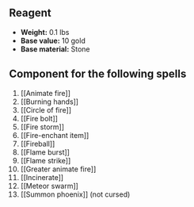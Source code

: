 ## Reagent
- **Weight:** 0.1 lbs
- **Base value:** 10 gold
- **Base material:** Stone
## Component for the following spells
1. [[Animate fire]]
2. [[Burning hands]]
3. [[Circle of fire]]
4. [[Fire bolt]]
5. [[Fire storm]]
6. [[Fire-enchant item]]
7. [[Fireball]]
8. [[Flame burst]]
9. [[Flame strike]]
10. [[Greater animate fire]]
11. [[Incinerate]]
12. [[Meteor swarm]]
13. [[Summon phoenix]] (not cursed)
